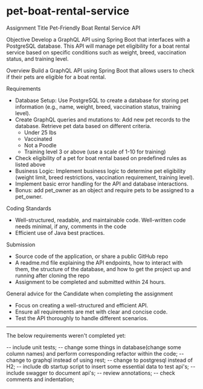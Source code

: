 # pet-boat-rental-service
Assignment Title
Pet-Friendly Boat Rental Service API

Objective
Develop a GraphQL API using Spring Boot that interfaces with a PostgreSQL database. This API will manage pet eligibility for a boat rental service based on specific conditions such as weight, breed, vaccination status, and training level.

Overview
Build a GraphQL API using Spring Boot that allows users to check if their pets are eligible for a boat rental.

Requirements
- Database Setup: Use PostgreSQL to create a database for storing pet information (e.g., name, weight, breed, vaccination status, training level).
- Create GraphQL queries and mutations to:
  Add new pet records to the database.
  Retrieve pet data based on different criteria.
  + Under 25 lbs
  + Vaccinated
  + Not a Poodle
  + Training level 3 or above (use a scale of 1-10 for training)
- Check eligibility of a pet for boat rental based on predefined rules as listed above
- Business Logic: Implement business logic to determine pet eligibility (weight limit, breed restrictions, vaccination requirement, training level).
- Implement basic error handling for the API and database interactions.
- Bonus: add pet_owner as an object and require pets to be assigned to a pet_owner.

Coding Standards
- Well-structured, readable, and maintainable code.  Well-written code needs minimal, if any, comments in the code
- Efficient use of Java best practices.

Submission
- Source code of the application, or share a public GitHub repo
- A readme.md file explaining the API endpoints, how to interact with them, the structure of the database, and how to get the project up and running after cloning the repo
- Assignment to be completed and submitted within 24 hours.

General advice for the Candidate when completing the assignment
- Focus on creating a well-structured and efficient API.
- Ensure all requirements are met with clear and concise code.
- Test the API thoroughly to handle different scenarios.

**********

The below requirements weren't completed yet:

-- include unit tests;
-- change some things in database(change some column names) and perform corresponding refactor within the code;
-- change to graphql instead of using rest;
-- change to postgresql instead of H2;
-- include db startup script to insert some essential data to test api's;
-- include swagger to document api's;
-- review annotations;
-- check comments and indentation;